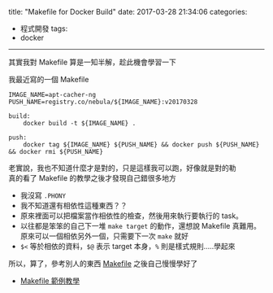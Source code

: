 title: "Makefile for Docker Build"
date: 2017-03-28 21:34:06
categories:
- 程式開發
tags:
- docker
---

其實我對 Makefile 算是一知半解，趁此機會學習一下    

<!--more-->

我最近寫的一個 Makefile  

```
IMAGE_NAME=apt-cacher-ng
PUSH_NAME=registry.co/nebula/${IMAGE_NAME}:v20170328

build:
	docker build -t ${IMAGE_NAME} .

push:
	docker tag ${IMAGE_NAME} ${PUSH_NAME} && docker push ${PUSH_NAME} && docker rmi ${PUSH_NAME}
```

老實說，我也不知道什麼才是對的，只是這樣我可以跑，好像就是對的勒  
真的看了 Makefile 的教學之後才發現自己錯很多地方  

- 我沒寫 `.PHONY`
- 我不知道還有相依性這種東西？？
- 原來裡面可以把檔案當作相依性的檢查，然後用來執行要執行的 task。
- 以往都是笨笨的自己下一堆 `make target` 的動作，還想說 Makefile 真難用。原來可以一個相依另外一個，只需要下一次 `make` 就好
- `$<` 等於相依的資料，`$@` 表示 target 本身，`%` 則是樣式規則.....學起來

所以，算了，參考別人的東西 [Makefile](https://github.com/mvanholsteijn/docker-makefile) 之後自己慢慢學好了  

- [Makefile 範例教學](https://maxubuntu.blogspot.tw/2010/02/makefile.html)



